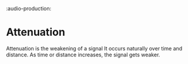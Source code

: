 :audio-production:

# Attenuation
Attenuation is the weakening of a signal
It occurs naturally over time and distance.
As time or distance increases, the signal gets weaker.
